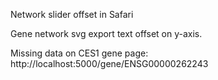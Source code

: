 Network slider offset in Safari

Gene network svg export text offset on y-axis.

Missing data on CES1 gene page:
http://localhost:5000/gene/ENSG00000262243
